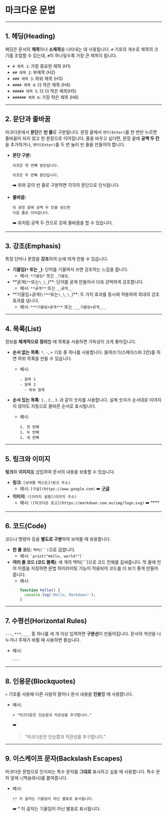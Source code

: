 # 마크다운 문법

---

## 1\. 헤딩(Heading)

헤딩은 문서의 **제목**이나 **소제목**을 나타내는 데 사용됩니다. `#` 기호의 개수로 제목의 크기를 조절할 수 있는데, `#`이 하나일수록 가장 큰 제목이 됩니다.

- `# 제목 1`: 가장 중요한 제목 (H1)
- `## 제목 2`: 부제목 (H2)
- `### 제목 3`: 하위 제목 (H3)
- `#### 제목 4`: 더 작은 제목 (H4)
- `##### 제목 5`: 더 더 작은 제목(H5)
- `###### 제목 6`: 가장 작은 제목 (H6)

---

## 2\. 문단과 줄바꿈

마크다운에서 **문단**은 **빈 줄**로 구분됩니다. 문장 끝에서 `엔터(Enter)`를 한 번만 누르면 줄바꿈이 되지 않고 한 문장으로 이어집니다. 줄을 바꾸고 싶다면, 문장 끝에 **공백 두 칸**을 추가하거나, `엔터(Enter)`를 두 번 눌러 빈 줄을 만들어야 합니다.

- **문단 구분:**

  ```
  이것은 첫 번째 문단입니다.

  이것은 두 번째 문단입니다.
  ```

  ➡️ 위와 같이 빈 줄로 구분하면 각각의 문단으로 인식됩니다.

- **줄바꿈:**

  ```
  이 문장 끝에 공백 두 칸을 넣으면 
  다음 줄로 이어집니다.
  ```

  ➡️ 위처럼 공백 두 칸으로 강제 줄바꿈을 할 수 있습니다.

---

## 3\. 강조(Emphasis)

특정 단어나 문장을 **강조**하여 눈에 띄게 만들 수 있습니다.

- **기울임(`*` 또는 `_`)**: 단어를 기울여서 쓰면 강조하는 느낌을 줍니다.
  - 예시: `*기울임*` 또는 `_기울임_`
- **굵게(`**`또는`\_\_`)\*\*: 단어를 굵게 만들어서 더욱 강력하게 강조합니다.
  - 예시: `**굵게**` 또는 `__굵게__`
- **기울임+굵게(`\***`또는`\_\_\_`)\*\*: 두 가지 효과를 동시에 적용하여 최대의 강조 효과를 냅니다.
  - 예시: `***기울임+굵게***` 또는 `___기울임+굵게___`

---

## 4\. 목록(List)

정보를 **체계적으로 정리**할 때 목록을 사용하면 가독성이 크게 좋아집니다.

- **순서 없는 목록**: `*`, `-`, `+` 기호 중 하나를 사용합니다. 들여쓰기(스페이스바 2칸)를 하면 하위 목록을 만들 수 있습니다.
  - 예시:
    ```
    - 항목 1
    - 항목 2
      - 하위 항목
    ```

- **순서 있는 목록**: `1.`, `2.`, `3.`과 같이 숫자를 사용합니다. 실제 숫자가 순서대로 이어지지 않아도 자동으로 올바른 순서로 표시됩니다.
  - 예시:
    ```
    1. 첫 번째
    1. 두 번째
    1. 세 번째
    ```

---

## 5\. 링크와 이미지

**링크**와 **이미지**를 삽입하여 문서의 내용을 보충할 수 있습니다.

- **링크**: `[보여줄 텍스트](링크 주소)`
  - 예시: `[구글](https://www.google.com)` ➡️ **[구글](https://www.google.com)**
- **이미지**: `![이미지 설명](이미지 주소)`
  - 예시: `![마크다운 로고](https://markdown.com.au/img/logo.svg)` ➡️ \*\*\*\*

---

## 6\. 코드(Code)

코드나 명령어 등을 **별도로 구분**하여 보여줄 때 유용합니다.

- **한 줄 코드**: `백틱(``)`으로 감쌉니다.
  - 예시: `` `print("Hello, world!")` ``
- **여러 줄 코드 (코드 블록)**: 세 개의 백틱(\`\`\`)으로 코드 전체를 감싸줍니다. 첫 줄에 언어 이름을 지정하면 문법 하이라이팅 기능이 적용되어 코드를 더 보기 좋게 만들어줍니다.
  - 예시:
    ```javascript
    function hello() {
      console.log('Hello, Markdown!');
    }
    ```

---

## 7\. 수평선(Horizontal Rules)

`---`, `***`, `___` 중 하나를 세 개 이상 입력하면 **구분선**이 만들어집니다. 문서의 섹션을 나누거나 주제가 바뀔 때 사용하면 좋습니다.

- 예시:
  ```
  ---
  ```

---

## 8\. 인용문(Blockquotes)

`>` 기호를 사용해 다른 사람의 말이나 문서 내용을 **인용**할 때 사용합니다.

- 예시:
  ```
  > "마크다운은 단순함과 직관성을 추구합니다."
  ```
  ➡️
  > "마크다운은 단순함과 직관성을 추구합니다."

---

## 9\. 이스케이프 문자(Backslash Escapes)

마크다운 문법으로 인식되는 특수 문자를 **그대로** 표시하고 싶을 때 사용합니다. 특수 문자 앞에 `\`(백슬래시)를 붙여줍니다.

- 예시:
  ```
  \* 이 글자는 기울임이 아닌 별표로 표시됩니다.
  ```
  ➡️ \* 이 글자는 기울임이 아닌 별표로 표시됩니다.

